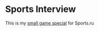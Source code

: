 # Sports Interview
This is my [small game special](https://dinkens.github.io/sportsInterview/) for Sports.ru
